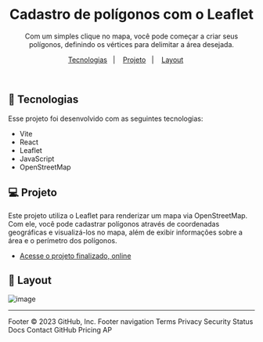 <h1 align="center"> Cadastro de polígonos com o Leaflet </h1>

<p align="center">
Com um simples clique no mapa, você pode começar a criar seus polígonos, definindo os vértices para delimitar a área desejada. <br/>
</p>

<p align="center">
  <a href="#-tecnologias">Tecnologias</a>&nbsp;&nbsp;&nbsp;|&nbsp;&nbsp;&nbsp;
  <a href="#-projeto">Projeto</a>&nbsp;&nbsp;&nbsp;|&nbsp;&nbsp;&nbsp;
  <a href="#-layout">Layout</a>&nbsp;&nbsp;&nbsp;&nbsp;&nbsp;&nbsp;
</p>

<br>

## 🚀 Tecnologias

Esse projeto foi desenvolvido com as seguintes tecnologias:

- Vite
- React
- Leaflet
- JavaScript
- OpenStreetMap

## 💻 Projeto

Este projeto utiliza o Leaflet para renderizar um mapa via OpenStreetMap. Com ele, você pode cadastrar polígonos através de coordenadas geográficas e visualizá-los no mapa, além de exibir informações sobre a área e o perímetro dos polígonos.

- [Acesse o projeto finalizado, online](https://react-map-sable.vercel.app)


## 🔖 Layout

![image](https://github.com/NicolasXs/react-map/assets/83989537/2e145de8-13e6-4566-9e42-3f0b7761448e)

---
Footer
© 2023 GitHub, Inc.
Footer navigation
Terms
Privacy
Security
Status
Docs
Contact GitHub
Pricing
AP
